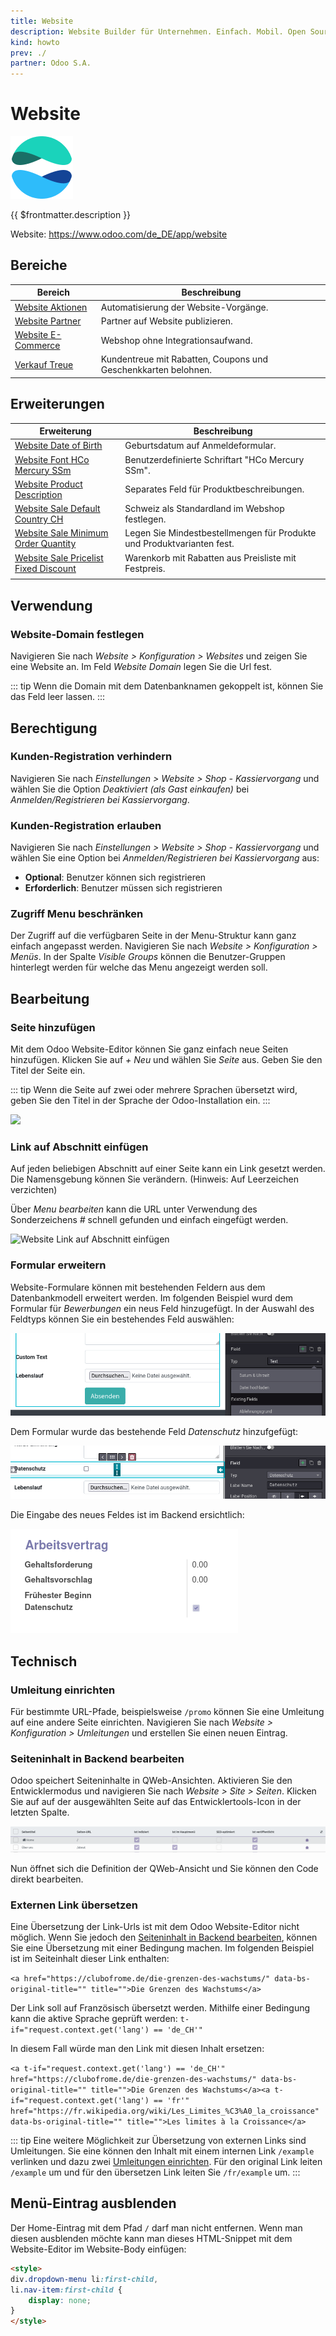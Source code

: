 ```yaml
---
title: Website
description: Website Builder für Unternehmen. Einfach. Mobil. Open Source.
kind: howto
prev: ./
partner: Odoo S.A.
---
```

# Website
![icons_odoo_website](attachments/icons_odoo_website.png)

{{ $frontmatter.description }}

Website: <https://www.odoo.com/de_DE/app/website>

## Bereiche

| Bereich                                     | Beschreibung                                                   |
| ------------------------------------------- | -------------------------------------------------------------- |
| [Website Aktionen](Website%20Actions.md)    | Automatisierung der Website-Vorgänge.                          |
| [Website Partner](Website%20Partner.md)     | Partner auf Website publizieren.                               |
| [Website E-Commerce](Website%20E-Commerce.md) | Webshop ohne Integrationsaufwand.                              |
| [Verkauf Treue](Sale%20Loyalty.md)           | Kundentreue mit Rabatten, Coupons und Geschenkkarten belohnen. |

## Erweiterungen

| Erweiterung                                                                               | Beschreibung                                                           |
| ----------------------------------------------------------------------------------------- | ---------------------------------------------------------------------- |
| [Website Date of Birth](Website%20Date%20of%20Birth.md)                                   | Geburtsdatum auf Anmeldeformular.                                      |
| [Website Font HCo Mercury SSm](Website%20Font%20HCo%20Mercury%20SSm.md)                   | Benutzerdefinierte Schriftart "HCo Mercury SSm".                       |
| [Website Product Description](Website%20Product%20Description.md)                         | Separates Feld für Produktbeschreibungen.                              |
| [Website Sale Default Country CH](Website%20Sale%20Default%20Country%20CH.md)             | Schweiz als Standardland im Webshop festlegen.                         |
| [Website Sale Minimum Order Quantity](Website%20Sale%20Minimum%20Order%20Quantity.md)     | Legen Sie Mindestbestellmengen für Produkte und Produktvarianten fest. |
| [Website Sale Pricelist Fixed Discount](Website%20Sale%20Pricelist%20Fixed%20Discount.md) | Warenkorb mit Rabatten aus Preisliste mit Festpreis.                   |
|                                                                                           |                                                                        |

## Verwendung

### Website-Domain festlegen

Navigieren Sie nach *Website > Konfiguration > Websites* und zeigen Sie eine Website an. Im Feld *Website Domain* legen Sie die Url fest.

::: tip
Wenn die Domain mit dem Datenbanknamen gekoppelt ist, können Sie das Feld leer lassen.
:::

## Berechtigung

### Kunden-Registration verhindern

Navigieren Sie nach *Einstellungen > Website > Shop - Kassiervorgang* und wählen Sie die Option *Deaktiviert (als Gast einkaufen)* bei *Anmelden/Registrieren bei Kassiervorgang*.

### Kunden-Registration erlauben

Navigieren Sie nach *Einstellungen > Website > Shop - Kassiervorgang* und wählen Sie eine Option bei *Anmelden/Registrieren bei Kassiervorgang* aus:

* **Optional**: Benutzer können sich registrieren
* **Erforderlich**: Benutzer müssen sich registrieren

### Zugriff Menu beschränken

Der Zugriff auf die verfügbaren Seite in der Menu-Struktur kann ganz einfach angepasst werden. Navigieren Sie nach *Website > Konfiguration > Menüs*. In der Spalte *Visible Groups* können die Benutzer-Gruppen hinterlegt werden für welche das Menu angezeigt werden soll.

## Bearbeitung

### Seite hinzufügen

Mit dem Odoo Website-Editor können Sie ganz einfach neue Seiten hinzufügen. Klicken Sie auf *+ Neu* und wählen Sie *Seite* aus. Geben Sie den Titel der Seite ein.

::: tip
Wenn die Seite auf zwei oder mehrere Sprachen übersetzt wird, geben Sie den Titel in der Sprache der Odoo-Installation ein.
:::

![](attachments/Website%20Neue%20Seite%20hinzufügen.gif)

### Link auf Abschnitt einfügen

Auf jeden beliebigen Abschnitt auf einer Seite kann ein Link gesetzt werden. Die Namensgebung können Sie verändern. (Hinweis: Auf Leerzeichen verzichten)

Über *Menu bearbeiten* kann die URL unter Verwendung des Sonderzeichens *#* schnell gefunden und einfach eingefügt werden.

![Website Link auf Abschnitt einfügen](attachments/Website%20Link%20auf%20Abschnitt%20einfügen.gif)

### Formular erweitern

Website-Formulare können mit bestehenden Feldern aus dem Datenbankmodell erweitert werden. Im folgenden Beispiel wurd dem Formular für *Bewerbungen* ein neus Feld hinzugefügt. In der Auswahl des Feldtyps können Sie ein bestehendes Feld auswählen:

![](attachments/Website%20Form%20Existing%20Fields.png)

Dem Formular wurde das bestehende Feld *Datenschutz* hinzufgefügt:

![](attachments/Website%20Form%20Datenschutz.png)

Die Eingabe des neues Feldes ist im Backend ersichtlich:

![](attachments/Website%20Backend%20Feld.png)


## Technisch

### Umleitung einrichten

Für bestimmte URL-Pfade, beispielsweise `/promo` können Sie eine Umleitung auf eine andere Seite einrichten. Navigieren Sie nach *Website > Konfiguration > Umleitungen* und erstellen Sie einen neuen Eintrag.

### Seiteninhalt in Backend bearbeiten

Odoo speichert Seiteninhalte in QWeb-Ansichten. Aktivieren Sie den Entwicklermodus und navigieren Sie nach *Website > Site > Seiten*. Klicken Sie auf auf der ausgewählten Seite auf das Entwicklertools-Icon in der letzten Spalte.

![](attachments/Website%20Entwicklermodus.png)

Nun öffnet sich die Definition der QWeb-Ansicht und Sie können den Code direkt bearbeiten.

### Externen Link übersetzen

Eine Übersetzung der Link-Urls ist mit dem Odoo Website-Editor nicht möglich. Wenn Sie jedoch den [Seiteninhalt in Backend bearbeiten](#Seiteninhalt%20in%20Backend%20bearbeiten), können Sie eine Übersetzung mit einer Bedingung machen. Im folgenden Beispiel ist im Seiteinhalt dieser Link enthalten:

`<a href="https://clubofrome.de/die-grenzen-des-wachstums/" data-bs-original-title="" title="">Die Grenzen des Wachstums</a>`

Der Link soll auf Französisch übersetzt werden. Mithilfe einer Bedingung kann die aktive Sprache geprüft werden: `t-if="request.context.get('lang') == 'de_CH'"`

In diesem Fall würde man den Link mit diesen Inhalt ersetzen:

`<a t-if="request.context.get('lang') == 'de_CH'" href="https://clubofrome.de/die-grenzen-des-wachstums/" data-bs-original-title="" title="">Die Grenzen des Wachstums</a><a t-if="request.context.get('lang') == 'fr'" href="https://fr.wikipedia.org/wiki/Les_Limites_%C3%A0_la_croissance" data-bs-original-title="" title="">Les limites à la Croissance</a>`

::: tip
Eine weitere Möglichkeit zur Übersetzung von externen Links sind Umleitungen. Sie eine können den Inhalt mit einem internen Link `/example` verlinken und dazu zwei [Umleitungen einrichten](#Umleitung%20einrichten). Für den original Link leiten `/example` um und für den übersetzen Link leiten Sie  `/fr/example` um. 
:::

## Menü-Eintrag ausblenden

Der Home-Eintrag mit dem Pfad `/` darf man nicht entfernen. Wenn man diesen ausblenden möchte kann man dieses HTML-Snippet mit dem Website-Editor im Website-Body einfügen:

```html
<style>
div.dropdown-menu li:first-child,
li.nav-item:first-child {
    display: none;
}
</style>
```
